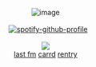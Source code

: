 <div align="center">

![image](https://media1.tenor.com/m/aM2I6KdixGYAAAAC/gradually-turning-into-a-dog-mass.gif)
<br><br>⠀[![spotify-github-profile](https://spotify-github-profile.kittinanx.com/api/view?uid=31rympqtyf46ym7tw5hv5ed27tae&cover_image=true&theme=natemoo-re&show_offline=false&background_color=ffffff&interchange=false&bar_color=969696&bar_color_cover=false)](https://github.com/kittinan/spotify-github-profile)
<br><br>![](https://komarev.com/ghpvc/?username=saikoguramu&label=hi⠀friends&color=grey&style=flat)
<br> <a href="https://last.fm/user/envhos" target="_blank">last fm</a> <a href="https://yeuri.carrd.co" target="_blank">carrd</a> <a href="https://rentry.co/adoremizi" target="_blank">rentry</a>
